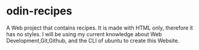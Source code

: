 # odin-recipes

A Web project that contains recipes. It is made with HTML only, therefore it has no styles.
I will be using my current knowledge about Web Development,Git,Github, and the CLI of ubuntu to create this Website.
